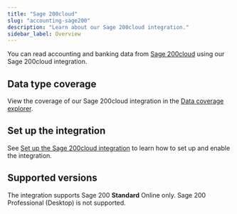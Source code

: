```yaml
---
title: "Sage 200cloud"
slug: "accounting-sage200"
description: "Learn about our Sage 200cloud integration."
sidebar_label: Overview
---
```


You can read accounting and banking data from <a className="external" href="https://www.sage.com/en-gb/products/sage-200/" target="_blank">Sage 200cloud</a> using our Sage 200cloud integration.

## Data type coverage

View the coverage of our Sage 200cloud integration in the <a className="external" href="https://knowledge.codat.io/supported-features/accounting?view=tab-by-integration&integrationKey=jcrp" target="_blank">Data coverage explorer</a>.

## Set up the integration

See [Set up the Sage 200cloud integration](/integrations/accounting/sage200/accounting-sage200-setup) to learn how to set up and enable the integration.

## Supported versions

The integration supports Sage 200 **Standard** Online only. Sage 200 Professional (Desktop) is not supported.